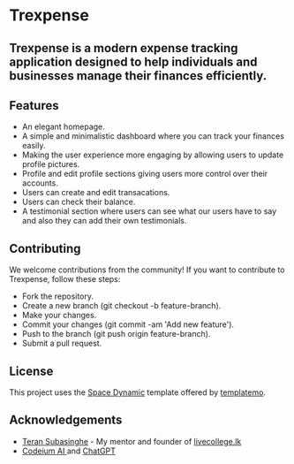 <h1>Trexpense</h1>
<h2>Trexpense is a modern expense tracking application designed to help individuals and businesses manage their finances efficiently.</h2>

<h2>Features</h2>
<ul>
    <li>An elegant homepage.</li>
    <li>A simple and minimalistic dashboard where you can track your finances easily.</li>
    <li>Making the user experience more engaging by allowing users to update profile pictures.</li>
    <li>Profile and edit profile sections giving users more control over their accounts.</li>
    <li>Users can create and edit transacations.</li>
    <li>Users can check their balance.</li>
    <li>A testimonial section where users can see what our users have to say and also they can add their own testimonials.</li>
    
</ul>





<h2>Contributing</h2>
We welcome contributions from the community! If you want to contribute to Trexpense, follow these steps:

<ul>
    <li>Fork the repository.</li>
    <li>Create a new branch (git checkout -b feature-branch).</li>
    <li>Make your changes.</li>
    <li>Commit your changes (git commit -am 'Add new feature').</li>
    <li>Push to the branch (git push origin feature-branch).</li>
    <li>Submit a pull request.</li>
</ul>



<h2>License</h2>
This project uses the <a href="https://templatemo.com/tm-562-space-dynamic">Space Dynamic</a> template offered by <a href="https://templatemo.com">templatemo</a>.
<br/>

<h2>Acknowledgements</h2>
<ul>
    <li><a href="https://github.com/teran-s">Teran Subasinghe</a> - My mentor and founder of <a href="https://livecollege.lk">livecollege.lk</a></li>
    <li><a href="https://codeium.com">Codeium AI </a> and <a href="https://chat.openai.com">ChatGPT</a></li>
</ul>
